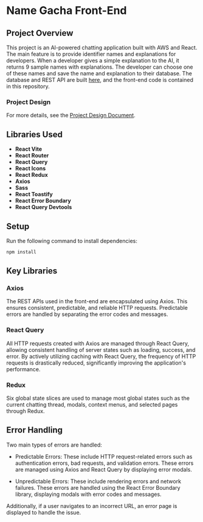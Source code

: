 # Name Gacha Front-End

## Project Overview

This project is an AI-powered chatting application built with AWS and React. The main feature is to provide identifier names and explanations for developers. When a developer gives a simple explanation to the AI, it returns 9 sample names with explanations. The developer can choose one of these names and save the name and explanation to their database. The database and REST API are built [here](https://github.com/hyeonbinHur/Name_Gacha_aws_lambda), and the front-end code is contained in this repository.

### Project Design

For more details, see the [Project Design Document](https://uncle-hyeonb.tistory.com/27).

## Libraries Used

-   **React Vite**
-   **React Router**
-   **React Query**
-   **React Icons**
-   **React Redux**
-   **Axios**
-   **Sass**
-   **React Toastify**
-   **React Error Boundary**
-   **React Query Devtools**

## Setup

Run the following command to install dependencies:

```bash
npm install
```

## Key Libraries

### Axios

The REST APIs used in the front-end are encapsulated using Axios. This ensures consistent, predictable, and reliable HTTP requests. Predictable errors are handled by separating the error codes and messages.

### React Query

All HTTP requests created with Axios are managed through React Query, allowing consistent handling of server states such as loading, success, and error. By actively utilizing caching with React Query, the frequency of HTTP requests is drastically reduced, significantly improving the application's performance.

### Redux

Six global state slices are used to manage most global states such as the current chatting thread, modals, context menus, and selected pages through Redux.

## Error Handling

Two main types of errors are handled:

-   Predictable Errors: These include HTTP request-related errors such as authentication errors, bad requests, and validation errors. These errors are managed using Axios and React Query by displaying error modals.

-   Unpredictable Errors: These include rendering errors and network failures. These errors are handled using the React Error Boundary library, displaying modals with error codes and messages.

Additionally, if a user navigates to an incorrect URL, an error page is displayed to handle the issue.
